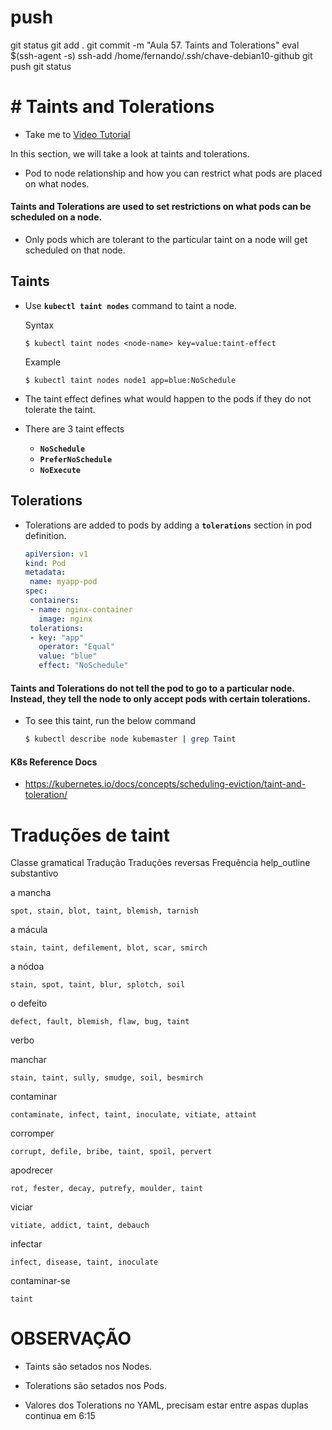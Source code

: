 

# ##############################################################################################################################################################
# ##############################################################################################################################################################
# ##############################################################################################################################################################
# ##############################################################################################################################################################
# push

git status
git add .
git commit -m "Aula 57. Taints and Tolerations"
eval $(ssh-agent -s)
ssh-add /home/fernando/.ssh/chave-debian10-github
git push
git status




# ##############################################################################################################################################################
# ##############################################################################################################################################################
# ##############################################################################################################################################################
# ##############################################################################################################################################################
# # Taints and Tolerations
  - Take me to [Video Tutorial](https://kodekloud.com/topic/taints-and-tolerations-2/)
  
In this section, we will take a look at taints and tolerations.
- Pod to node relationship and how you can restrict what pods are placed on what nodes.

#### Taints and Tolerations are used to set restrictions on what pods can be scheduled on a node. 
- Only pods which are tolerant to the particular taint on a node will get scheduled on that node.

  
## Taints
- Use **`kubectl taint nodes`** command to taint a node.

  Syntax
  ```
  $ kubectl taint nodes <node-name> key=value:taint-effect
  ```
 
  Example
  ```
  $ kubectl taint nodes node1 app=blue:NoSchedule
  ```
  
- The taint effect defines what would happen to the pods if they do not tolerate the taint.
- There are 3 taint effects
  - **`NoSchedule`**
  - **`PreferNoSchedule`**
  - **`NoExecute`**
  
  
## Tolerations
   - Tolerations are added to pods by adding a **`tolerations`** section in pod definition.
     ```yaml
     apiVersion: v1
     kind: Pod
     metadata:
      name: myapp-pod
     spec:
      containers:
      - name: nginx-container
        image: nginx
      tolerations:
      - key: "app"
        operator: "Equal"
        value: "blue"
        effect: "NoSchedule"
     ```
    

    

#### Taints and Tolerations do not tell the pod to go to a particular node. Instead, they tell the node to only accept pods with certain tolerations.
- To see this taint, run the below command
  ```bash
  $ kubectl describe node kubemaster | grep Taint
  ```
 
  
     
#### K8s Reference Docs
- https://kubernetes.io/docs/concepts/scheduling-eviction/taint-and-toleration/











# Traduções de taint
Classe gramatical	Tradução	Traduções reversas	Frequência
help_outline
substantivo
	
a mancha
	

    spot, stain, blot, taint, blemish, tarnish

	
a mácula
	

    stain, taint, defilement, blot, scar, smirch

	
a nódoa
	

    stain, spot, taint, blur, splotch, soil

	
o defeito
	

    defect, fault, blemish, flaw, bug, taint

	
verbo
	
manchar
	

    stain, taint, sully, smudge, soil, besmirch

	
contaminar
	

    contaminate, infect, taint, inoculate, vitiate, attaint

	
corromper
	

    corrupt, defile, bribe, taint, spoil, pervert

	
apodrecer
	

    rot, fester, decay, putrefy, moulder, taint

	
viciar
	

    vitiate, addict, taint, debauch

	
infectar
	

    infect, disease, taint, inoculate

	
contaminar-se
	

    taint







# OBSERVAÇÃO
- Taints são setados nos Nodes.
- Tolerations são setados nos Pods.




- Valores dos Tolerations no YAML, precisam estar entre aspas duplas
continua em 6:15








# ##############################################################################################################################################################
# ##############################################################################################################################################################
# ##############################################################################################################################################################
# ##############################################################################################################################################################
# #